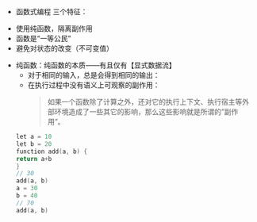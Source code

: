 * 函数式编程 三个特征：

- 使用纯函数，隔离副作用
- 函数是“一等公民”
- 避免对状态的改变（不可变值）

* 纯函数：纯函数的本质——有且仅有【显式数据流】
    - 对于相同的输入，总是会得到相同的输出：
    - 在执行过程中没有语义上可观察的副作用：
        > 如果一个函数除了计算之外，还对它的执行上下文、执行宿主等外部环境造成了一些其它的影响，那么这些影响就是所谓的”副作用”。
    ```c
    let a = 10  
    let b = 20
    function add(a, b) {
    return a+b
    }
    // 30
    add(a, b)   
    a = 30  
    b = 40
    // 70
    add(a, b) 
    ```